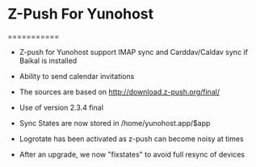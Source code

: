 # Z-Push For Yunohost
===========

* Z-push for Yunohost support IMAP sync and Carddav/Caldav sync if Baikal is installed
* Ability to send calendar invitations

* The sources are based on http://download.z-push.org/final/
* Use of version 2.3.4 final

* Sync States are now stored in /home/yunohost.app/$app
* Logrotate has been activated as z-push can become noisy at times 
* After an upgrade, we now "fixstates" to avoid full resync of devices

